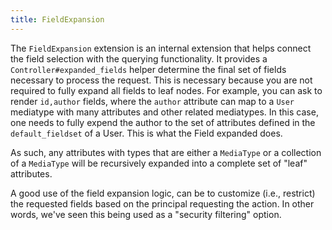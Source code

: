 ```yaml
---
title: FieldExpansion 
---
```


The `FieldExpansion` extension is an internal extension that helps connect the field selection with the querying functionality. It provides a `Controller#expanded_fields` helper determine the final set of fields necessary to process the request. This is necessary because you are not required to fully expand all fields to leaf nodes. For example, you can ask to render `id,author` fields, where the `author` attribute can map to a `User` mediatype with many attributes and other related mediatypes. In this case, one needs to fully expend the author to the set of attributes defined in the `default_fieldset` of a User. This is what the Field expanded does.

As such, any attributes with types that are either a `MediaType` or a collection of a `MediaType` will be recursively expanded into a complete set of "leaf" attributes.


A good use of the field expansion logic, can be to customize (i.e., restrict) the requested fields based on the principal requesting the action. In other words, we've seen this being used as a "security filtering" option.